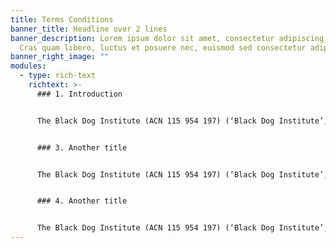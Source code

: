 ```yaml
---
title: Terms Conditions
banner_title: Headline over 2 lines
banner_description: Lorem ipsum dolor sit amet, consectetur adipiscing elit.
  Cras quam libero, luctus et posuere nec, euismod sed consectetur adipiscing.
banner_right_image: ""
modules:
  - type: rich-text
    richtext: >-
      ### 1. Introduction


      The Black Dog Institute (ACN 115 954 197) (‘Black Dog Institute’, ‘us’ or ‘we’) recognises and values the importance of protecting the privacy of our stakeholders, collaborators, partners, customers, research participants, clients, prospective clients, patients, prospective patients, relevant health service providers, donors, fundraisers, suppliers and other third parties (‘Individuals’). The Black Dog Institute is a Medical Research Institute and a global leader in translational mental health research. We harness the latest technology and other tools to quickly turn our world-class research findings into clinical services, education and ehealth products that improve the lives of people with mental illness and the wider community. To enable us to fulfill our responsibilities relating to research, education and training, clinical and ehealth services and population health approaches, fundraising, marketing and development, or to otherwise carry out our functions (including, for example, hiring new employees or dealing with suppliers or contractors) (‘Operational Purposes’), we may need to collect a broad range of personal information from individuals.  Black Dog Institute is committed to handling personal information (including health and other sensitive information) in accordance with applicable laws, including the Australian Privacy Principles set out in the Privacy Act 1988 (Cth). 


      ### 3. Another title


      The Black Dog Institute (ACN 115 954 197) (‘Black Dog Institute’, ‘us’ or ‘we’) recognises and values the importance of protecting the privacy of our stakeholders, collaborators, partners, customers, research participants, clients, prospective clients, patients, prospective patients, relevant health service providers, donors, fundraisers, suppliers and other third parties (‘Individuals’). The Black Dog Institute is a Medical Research Institute and a global leader in translational mental health research. We harness the latest technology and other tools to quickly turn our world-class research findings into clinical services, education and ehealth products that improve the lives of people with mental illness and the wider community. To enable us to fulfill our responsibilities relating to research, education and training, clinical and ehealth services and population health approaches, fundraising, marketing and development, or to otherwise carry out our functions (including, for example, hiring new employees or dealing with suppliers or contractors) (‘Operational Purposes’), we may need to collect a broad range of personal information from individuals.  Black Dog Institute is committed to handling personal information (including health and other sensitive information) in accordance with applicable laws, including the Australian Privacy Principles set out in the Privacy Act 1988 (Cth). 


      ### 4. Another title


      The Black Dog Institute (ACN 115 954 197) (‘Black Dog Institute’, ‘us’ or ‘we’) recognises and values the importance of protecting the privacy of our stakeholders, collaborators, partners, customers, research participants, clients, prospective clients, patients, prospective patients, relevant health service providers, donors, fundraisers, suppliers and other third parties (‘Individuals’). The Black Dog Institute is a Medical Research Institute and a global leader in translational mental health research. We harness the latest technology and other tools to quickly turn our world-class research findings into clinical services, education and ehealth products that improve the lives of people with mental illness and the wider community. To enable us to fulfill our responsibilities relating to research, education and training, clinical and ehealth services and population health approaches, fundraising, marketing and development, or to otherwise carry out our functions (including, for example, hiring new employees or dealing with suppliers or contractors) (‘Operational Purposes’), we may need to collect a broad range of personal information from individuals.  Black Dog Institute is committed to handling personal information (including health and other sensitive information) in accordance with applicable laws, including the Australian Privacy Principles set out in the Privacy Act 1988 (Cth).
---
```

